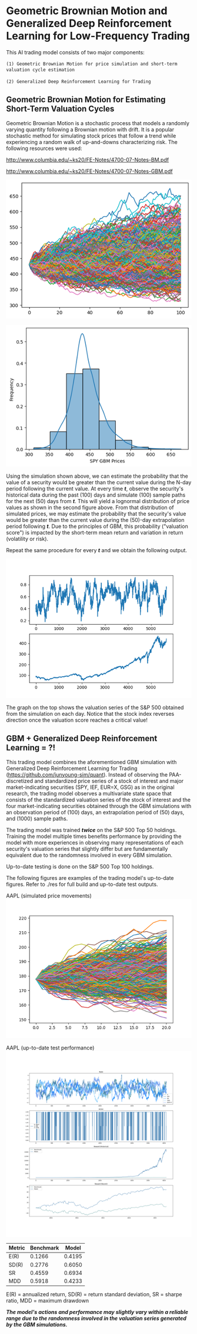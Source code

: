 # Geometric Brownian Motion and Generalized Deep Reinforcement Learning for Low-Frequency Trading

This AI trading model consists of two major components:

    (1) Geometric Brownian Motion for price simulation and short-term valuation cycle estimation

    (2) Generalized Deep Reinforcement Learning for Trading

## Geometric Brownian Motion for Estimating Short-Term Valuation Cycles

Geometric Brownian Motion is a stochastic process that models a randomly varying quantity following a Brownian motion with drift. It is a popular stochastic method for simulating stock prices that follow a trend while experiencing a random walk of up-and-downs characterizing risk. The following resources were used:

http://www.columbia.edu/~ks20/FE-Notes/4700-07-Notes-BM.pdf

http://www.columbia.edu/~ks20/FE-Notes/4700-07-Notes-GBM.pdf

![alt text](https://github.com/junyoung-sim/gbm-drl-quant/blob/main/etc/gbm_sample_path.png)

![alt text](https://github.com/junyoung-sim/gbm-drl-quant/blob/main/etc/gbm_lognormal_prices.png)

Using the simulation shown above, we can estimate the probability that the value of a security would be greater than the current value during the N-day period following the current value. At every time ***t***, observe the security's historical data during the past (100) days and simulate (100) sample paths for the next (50) days from ***t***. This will yield a lognormal distribution of price values as shown in the second figure above. From that distribution of simulated prices, we may estimate the probability that the security's value would be greater than the current value during the (50)-day extrapolation period following ***t***. Due to the principles of GBM, this probability ("valuation score") is impacted by the short-term mean return and variation in return (volatility or risk).

Repeat the same procedure for every ***t*** and we obtain the following output.

![alt text](https://github.com/junyoung-sim/gbm-drl-quant/blob/main/etc/valuation_cycle_example.png)

The graph on the top shows the valuation series of the S&P 500 obtained from the simulation on each day. Notice that the stock index reverses direction once the valuation score reaches a critical value!

## GBM + Generalized Deep Reinforcement Learning = ?!

This trading model combines the aforementioned GBM simulation with Generalized Deep Reinforcement Learning for Trading (https://github.com/junyoung-sim/quant). Instead of observing the PAA-discretized and standardized price series of a stock of interest and major market-indicating securities (SPY, IEF, EUR=X, GSG) as in the original research, the trading model observes a multivariate state space that consists of the standardized valuation series of the stock of interest and the four market-indicating securities obtained through the GBM simulations with an observation period of (100) days, an extrapolation period of (50) days, and (1000) sample paths.

The trading model was trained ***twice*** on the S&P 500 Top 50 holdings. Training the model multiple times benefits performance by providing the model with more experiences in observing many representations of each security's valuation series that slightly differ but are fundamentally equivalent due to the randomness involved in every GBM simulation.

Up-to-date testing is done on the S&P 500 Top 100 holdings.

The following figures are examples of the trading model's up-to-date figures. Refer to ./res for full build and up-to-date test outputs.

AAPL (simulated price movements)
![alt text](https://github.com/junyoung-sim/gbm-drl-quant/blob/main/res/AAPL-sim.png)

AAPL (up-to-date test performance)
![alt text](https://github.com/junyoung-sim/gbm-drl-quant/blob/main/res/AAPL-test.png)

| Metric | Benchmark | Model  |
|--------|-----------|--------|
| E(R)   | 0.1266    | 0.4195 |
| SD(R)  | 0.2776    | 0.6050 |
| SR     | 0.4559    | 0.6934 |
| MDD    | 0.5918    | 0.4233 |

E(R) = annualized return, SD(R) = return standard deviation, SR = sharpe ratio, MDD = maximum drawdown

***The model's actions and performance may slightly vary within a reliable range due to the randomness involved in the valuation series generated by the GBM simulations.***